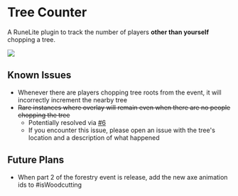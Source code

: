 # Tree Counter

A RuneLite plugin to track the number of players **other than yourself** chopping a tree.

![](preview.png)

## Known Issues

- Whenever there are players chopping tree roots from the event, it will incorrectly increment the nearby tree
- ~~Rare instances where overlay will remain even when there are no people chopping the tree~~
    - Potentially resolved via [#6](https://github.com/Infinitay/tree-count-plugin/pull/6)
    - If you encounter this issue, please open an issue with the tree's location and a description of what happened

## Future Plans

- When part 2 of the forestry event is release, add the new axe animation ids to #isWoodcutting